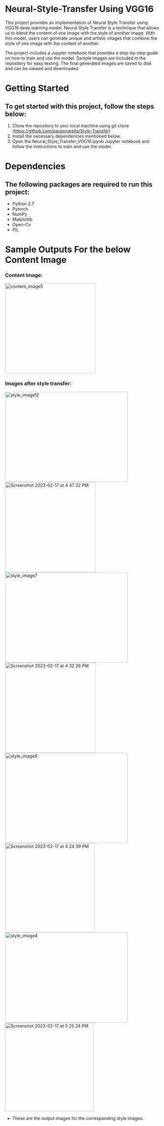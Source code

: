# Neural-Style-Transfer Using VGG16 

This project provides an implementation of Neural Style Transfer using VGG16 deep learning model. Neural Style Transfer is a technique that allows us to blend the content of one image with the style of another image. With this model, users can generate unique and artistic images that combine the style of one image with the content of another.

The project includes a Jupyter notebook that provides a step-by-step guide on how to train and use the model. Sample images are included in the repository for easy testing. The final generated images are saved to disk and can be viewed and downloaded.

# Getting Started

## To get started with this project, follow the steps below:

1. Clone the repository to your local machine using git clone (https://github.com/pavannarella/Style-Transfer)
2. Install the necessary dependencies mentioned below.
3. Open the Neural_Style_Transfer_VGG16.ipynb Jupyter notebook and follow the instructions to train and use the model.

# Dependencies

## The following packages are required to run this project:

* Python 3.7 
* Pytorch 
* NumPy
* Matplotlib
* Open-Cv
* PIL 

# Sample Outputs For the below Content Image 

### Content Image:
<img width="295" height="295" alt="content_image5" src="https://user-images.githubusercontent.com/95233156/219867550-e05216ca-9b25-4dbd-930f-205eeef26b59.jpg">

### Images after style transfer:

<div style='float'>
<img width="400" height="295" alt="style_image12" src="https://user-images.githubusercontent.com/95233156/219867466-2c57eceb-126c-4535-9a03-b80dc529c0e6.jpg">
<img width="295" alt="Screenshot 2023-02-17 at 4 47 32 PM" src="https://user-images.githubusercontent.com/95233156/219867641-c1b00461-2a35-4e06-83de-42ed2bae0fb4.png">

</div>
<div style='float'>
<img width="400" height="295" alt="style_image7" src="https://user-images.githubusercontent.com/95233156/219867570-1a08447d-57ca-49b9-b68f-f3d55c4433a5.jpg">
<img width="295" alt="Screenshot 2023-02-17 at 4 32 26 PM" src="https://user-images.githubusercontent.com/95233156/219867742-e42f95d7-dce9-42f4-8a46-7ae047942241.png">

</div>  

<div style='float'>
<img width="400" height="295" alt="style_image9" src="https://user-images.githubusercontent.com/95233156/219867515-d4c75e9c-14c6-4992-bc11-d345332f8faa.jpg">
<img width="292" alt="Screenshot 2023-02-17 at 4 24 39 PM" src="https://user-images.githubusercontent.com/95233156/219867703-45d566f8-f4b5-4ba6-91eb-cb4072929dbd.png">
</div>  
<div style='float'>  
<img width="400" height="295" alt="style_image4" src="https://user-images.githubusercontent.com/95233156/219867780-18818d63-e4a3-480b-9897-044d63d5d51e.jpg">
<img width="290" alt="Screenshot 2023-02-17 at 5 25 24 PM" src="https://user-images.githubusercontent.com/95233156/219867800-4b0c9950-5b43-47e6-8ffd-a3f50aa836f5.png">
</div>  

* These are the output images for the corresponding style images.

